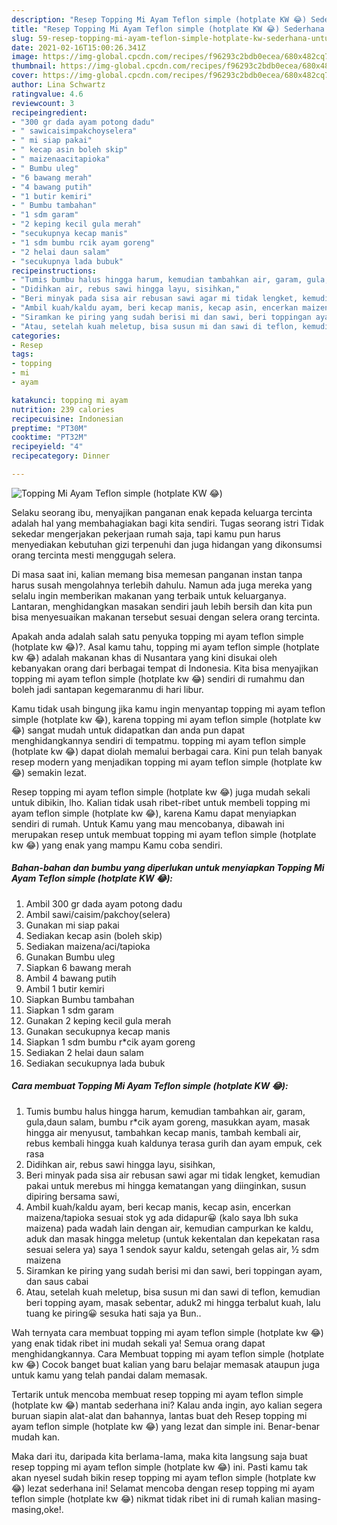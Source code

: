 ```yaml
---
description: "Resep Topping Mi Ayam Teflon simple (hotplate KW 😂) Sederhana Untuk Jualan"
title: "Resep Topping Mi Ayam Teflon simple (hotplate KW 😂) Sederhana Untuk Jualan"
slug: 59-resep-topping-mi-ayam-teflon-simple-hotplate-kw-sederhana-untuk-jualan
date: 2021-02-16T15:00:26.341Z
image: https://img-global.cpcdn.com/recipes/f96293c2bdb0ecea/680x482cq70/topping-mi-ayam-teflon-simple-hotplate-kw-😂-foto-resep-utama.jpg
thumbnail: https://img-global.cpcdn.com/recipes/f96293c2bdb0ecea/680x482cq70/topping-mi-ayam-teflon-simple-hotplate-kw-😂-foto-resep-utama.jpg
cover: https://img-global.cpcdn.com/recipes/f96293c2bdb0ecea/680x482cq70/topping-mi-ayam-teflon-simple-hotplate-kw-😂-foto-resep-utama.jpg
author: Lina Schwartz
ratingvalue: 4.6
reviewcount: 3
recipeingredient:
- "300 gr dada ayam potong dadu"
- " sawicaisimpakchoyselera"
- " mi siap pakai"
- " kecap asin boleh skip"
- " maizenaacitapioka"
- " Bumbu uleg"
- "6 bawang merah"
- "4 bawang putih"
- "1 butir kemiri"
- " Bumbu tambahan"
- "1 sdm garam"
- "2 keping kecil gula merah"
- "secukupnya kecap manis"
- "1 sdm bumbu rcik ayam goreng"
- "2 helai daun salam"
- "secukupnya lada bubuk"
recipeinstructions:
- "Tumis bumbu halus hingga harum, kemudian tambahkan air, garam, gula,daun salam, bumbu r*cik ayam goreng, masukkan ayam, masak hingga air menyusut, tambahkan kecap manis, tambah kembali air, rebus kembali hingga kuah kaldunya terasa gurih dan ayam empuk, cek rasa"
- "Didihkan air, rebus sawi hingga layu, sisihkan,"
- "Beri minyak pada sisa air rebusan sawi agar mi tidak lengket, kemudian pakai untuk merebus mi hingga kematangan yang diinginkan, susun dipiring bersama sawi,"
- "Ambil kuah/kaldu ayam, beri kecap manis, kecap asin, encerkan maizena/tapioka sesuai stok yg ada didapur😀 (kalo saya lbh suka maizena) pada wadah lain dengan air, kemudian campurkan ke kaldu, aduk dan masak hingga meletup (untuk kekentalan dan kepekatan rasa sesuai selera ya) saya 1 sendok sayur kaldu, setengah gelas air, ½ sdm maizena"
- "Siramkan ke piring yang sudah berisi mi dan sawi, beri toppingan ayam, dan saus cabai"
- "Atau, setelah kuah meletup, bisa susun mi dan sawi di teflon, kemudian beri topping ayam, masak sebentar, aduk2 mi hingga terbalut kuah, lalu tuang ke piring😀 sesuka hati saja ya Bun.."
categories:
- Resep
tags:
- topping
- mi
- ayam

katakunci: topping mi ayam 
nutrition: 239 calories
recipecuisine: Indonesian
preptime: "PT30M"
cooktime: "PT32M"
recipeyield: "4"
recipecategory: Dinner

---
```



![Topping Mi Ayam Teflon simple (hotplate KW 😂)](https://img-global.cpcdn.com/recipes/f96293c2bdb0ecea/680x482cq70/topping-mi-ayam-teflon-simple-hotplate-kw-😂-foto-resep-utama.jpg)

Selaku seorang ibu, menyajikan panganan enak kepada keluarga tercinta adalah hal yang membahagiakan bagi kita sendiri. Tugas seorang istri Tidak sekedar mengerjakan pekerjaan rumah saja, tapi kamu pun harus menyediakan kebutuhan gizi terpenuhi dan juga hidangan yang dikonsumsi orang tercinta mesti menggugah selera.

Di masa  saat ini, kalian memang bisa memesan panganan instan tanpa harus susah mengolahnya terlebih dahulu. Namun ada juga mereka yang selalu ingin memberikan makanan yang terbaik untuk keluarganya. Lantaran, menghidangkan masakan sendiri jauh lebih bersih dan kita pun bisa menyesuaikan makanan tersebut sesuai dengan selera orang tercinta. 



Apakah anda adalah salah satu penyuka topping mi ayam teflon simple (hotplate kw 😂)?. Asal kamu tahu, topping mi ayam teflon simple (hotplate kw 😂) adalah makanan khas di Nusantara yang kini disukai oleh kebanyakan orang dari berbagai tempat di Indonesia. Kita bisa menyajikan topping mi ayam teflon simple (hotplate kw 😂) sendiri di rumahmu dan boleh jadi santapan kegemaranmu di hari libur.

Kamu tidak usah bingung jika kamu ingin menyantap topping mi ayam teflon simple (hotplate kw 😂), karena topping mi ayam teflon simple (hotplate kw 😂) sangat mudah untuk didapatkan dan anda pun dapat menghidangkannya sendiri di tempatmu. topping mi ayam teflon simple (hotplate kw 😂) dapat diolah memalui berbagai cara. Kini pun telah banyak resep modern yang menjadikan topping mi ayam teflon simple (hotplate kw 😂) semakin lezat.

Resep topping mi ayam teflon simple (hotplate kw 😂) juga mudah sekali untuk dibikin, lho. Kalian tidak usah ribet-ribet untuk membeli topping mi ayam teflon simple (hotplate kw 😂), karena Kamu dapat menyiapkan sendiri di rumah. Untuk Kamu yang mau mencobanya, dibawah ini merupakan resep untuk membuat topping mi ayam teflon simple (hotplate kw 😂) yang enak yang mampu Kamu coba sendiri.

<!--inarticleads1-->

##### Bahan-bahan dan bumbu yang diperlukan untuk menyiapkan Topping Mi Ayam Teflon simple (hotplate KW 😂):

1. Ambil 300 gr dada ayam potong dadu
1. Ambil  sawi/caisim/pakchoy(selera)
1. Gunakan  mi siap pakai
1. Sediakan  kecap asin (boleh skip)
1. Sediakan  maizena/aci/tapioka
1. Gunakan  Bumbu uleg
1. Siapkan 6 bawang merah
1. Ambil 4 bawang putih
1. Ambil 1 butir kemiri
1. Siapkan  Bumbu tambahan
1. Siapkan 1 sdm garam
1. Gunakan 2 keping kecil gula merah
1. Gunakan secukupnya kecap manis
1. Siapkan 1 sdm bumbu r*cik ayam goreng
1. Sediakan 2 helai daun salam
1. Sediakan secukupnya lada bubuk




<!--inarticleads2-->

##### Cara membuat Topping Mi Ayam Teflon simple (hotplate KW 😂):

1. Tumis bumbu halus hingga harum, kemudian tambahkan air, garam, gula,daun salam, bumbu r*cik ayam goreng, masukkan ayam, masak hingga air menyusut, tambahkan kecap manis, tambah kembali air, rebus kembali hingga kuah kaldunya terasa gurih dan ayam empuk, cek rasa
1. Didihkan air, rebus sawi hingga layu, sisihkan,
1. Beri minyak pada sisa air rebusan sawi agar mi tidak lengket, kemudian pakai untuk merebus mi hingga kematangan yang diinginkan, susun dipiring bersama sawi,
1. Ambil kuah/kaldu ayam, beri kecap manis, kecap asin, encerkan maizena/tapioka sesuai stok yg ada didapur😀 (kalo saya lbh suka maizena) pada wadah lain dengan air, kemudian campurkan ke kaldu, aduk dan masak hingga meletup (untuk kekentalan dan kepekatan rasa sesuai selera ya) saya 1 sendok sayur kaldu, setengah gelas air, ½ sdm maizena
1. Siramkan ke piring yang sudah berisi mi dan sawi, beri toppingan ayam, dan saus cabai
1. Atau, setelah kuah meletup, bisa susun mi dan sawi di teflon, kemudian beri topping ayam, masak sebentar, aduk2 mi hingga terbalut kuah, lalu tuang ke piring😀 sesuka hati saja ya Bun..




Wah ternyata cara membuat topping mi ayam teflon simple (hotplate kw 😂) yang enak tidak ribet ini mudah sekali ya! Semua orang dapat menghidangkannya. Cara Membuat topping mi ayam teflon simple (hotplate kw 😂) Cocok banget buat kalian yang baru belajar memasak ataupun juga untuk kamu yang telah pandai dalam memasak.

Tertarik untuk mencoba membuat resep topping mi ayam teflon simple (hotplate kw 😂) mantab sederhana ini? Kalau anda ingin, ayo kalian segera buruan siapin alat-alat dan bahannya, lantas buat deh Resep topping mi ayam teflon simple (hotplate kw 😂) yang lezat dan simple ini. Benar-benar mudah kan. 

Maka dari itu, daripada kita berlama-lama, maka kita langsung saja buat resep topping mi ayam teflon simple (hotplate kw 😂) ini. Pasti kamu tak akan nyesel sudah bikin resep topping mi ayam teflon simple (hotplate kw 😂) lezat sederhana ini! Selamat mencoba dengan resep topping mi ayam teflon simple (hotplate kw 😂) nikmat tidak ribet ini di rumah kalian masing-masing,oke!.

